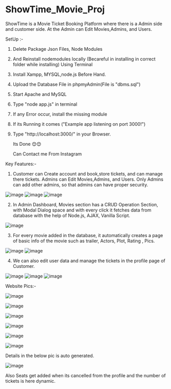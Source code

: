 # ShowTime_Movie_Proj

ShowTime is a Movie Ticket Booking Platform where there is a Admin side and customer side. At the Admin can Edit Movies,Admins, and Users.

SetUp :-

1) Delete Package Json Files, Node Modules
2) And Reinstall nodemodules locally (Becareful in installing in correct folder while installing) Using Terminal
3) Install Xampp, MYSQL,node.js Before Hand.
4) Upload the Database File in phpmyAdmin(File is "dbms.sql")
5) Start Apache and MySQL
6) Type "node app.js" in terminal
7) If any Error occur, install the missing module
8) If its Running it comes ("Example app listening on port 3000!")
9) Type "http://localhost:3000/" in your Browser.

    Its Done 😊😊


   Can Contact me From Instagram

Key Features:-

1) Customer can Create account and book,store tickets, and can manage there tickets. Admins can Edit Movies,Admins, and Users. Only Admins can add other admins, so that admins can have proper security.

![image](https://github.com/RatanKalpaSai/ShowTime_Movie_Proj/assets/97551433/9cd0ebc0-fb03-4f5b-b371-6a9e1a9475d1)
![image](https://github.com/RatanKalpaSai/ShowTime_Movie_Proj/assets/97551433/54ea5673-6466-43d9-8e60-15ab566927fd)
![image](https://github.com/RatanKalpaSai/ShowTime_Movie_Proj/assets/97551433/4bf7c392-161f-4f16-ab69-33349a364280)

2) In Admin Dashboard, Movies section has a CRUD Operation Section, with Modal Dialog space and with every click it fetches data from database with the help of Node.js, AJAX, Vanilla Script.

![image](https://github.com/RatanKalpaSai/ShowTime_Movie_Proj/assets/97551433/21afbe8f-7af7-4109-9f8a-eb5870b12492)

3) For every movie added in the database, it automatically creates a page of basic info of the movie such as trailer, Actors, Plot, Rating , Pics. 

![image](https://github.com/RatanKalpaSai/ShowTime_Movie_Proj/assets/97551433/ac5842b8-8bd6-48c8-8c81-a4ebcb045b52)
![image](https://github.com/RatanKalpaSai/ShowTime_Movie_Proj/assets/97551433/f8ed43a1-72b0-46b9-9958-1ec6d1c941d9)

4) We can also edit user data and manage the tickets in the profile page of Customer.

![image](https://github.com/RatanKalpaSai/ShowTime_Movie_Proj/assets/97551433/bee75245-661a-4544-94f4-363a97c183cd)
![image](https://github.com/RatanKalpaSai/ShowTime_Movie_Proj/assets/97551433/7f48940a-1a02-4d44-ae46-9c0b91537cf3)
![image](https://github.com/RatanKalpaSai/ShowTime_Movie_Proj/assets/97551433/ca5156a3-8385-4196-bced-c0c82d1c9def)

Website Pics:-

![image](https://github.com/RatanKalpaSai/ShowTime_Movie_Proj/assets/97551433/c97655d2-c1c2-4861-a88d-03c483c9011e)

![image](https://github.com/RatanKalpaSai/ShowTime_Movie_Proj/assets/97551433/944c12ff-6479-4b68-b4db-9b7f71c23027)

![image](https://github.com/RatanKalpaSai/ShowTime_Movie_Proj/assets/97551433/cfd3ac5b-f41d-4477-9157-18aa678057f8)

![image](https://github.com/RatanKalpaSai/ShowTime_Movie_Proj/assets/97551433/513e4d6b-dd37-42d9-bd81-484c77a5117a)

![image](https://github.com/RatanKalpaSai/ShowTime_Movie_Proj/assets/97551433/c23dd623-3846-4a84-9ae8-74a3397d177b)

![image](https://github.com/RatanKalpaSai/ShowTime_Movie_Proj/assets/97551433/12f2ac75-4f18-4a26-a131-37d1a9073422)

Details in the below pic is auto generated.

![image](https://github.com/RatanKalpaSai/ShowTime_Movie_Proj/assets/97551433/f2ebce23-c4f3-477e-9236-f30600bcf36a)

Also Seats get added when its cancelled from the profile and the number of tickets is here dynamic.







